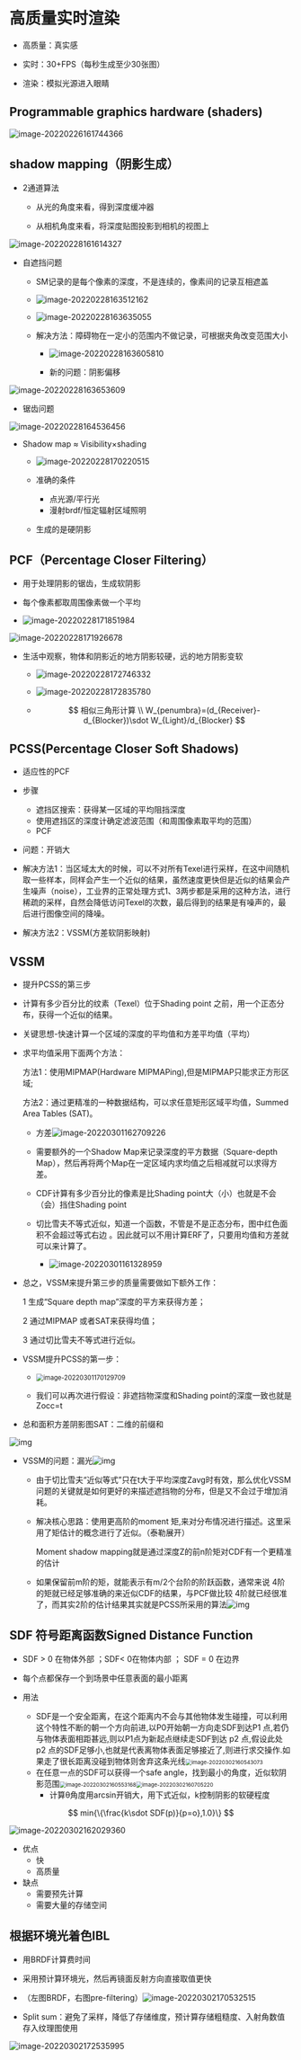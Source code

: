 # 高质量实时渲染

- 高质量：真实感

- 实时：30+FPS（每秒生成至少30张图）

- 渲染：模拟光源进入眼睛

## Programmable graphics hardware (shaders)

![image-20220226161744366](Games202.assets/image-20220226161744366.png)

## shadow mapping（阴影生成）

- 2通道算法

  - 从光的角度来看，得到深度缓冲器

  - 从相机角度来看，将深度贴图投影到相机的视图上

![image-20220228161614327](Games202.assets/image-20220228161614327.png)

- 自遮挡问题

  - SM记录的是每个像素的深度，不是连续的，像素间的记录互相遮盖

  - ![image-20220228163512162](Games202.assets/image-20220228163512162.png)

  - ![image-20220228163635055](Games202.assets/image-20220228163635055.png)

  - 解决方法：障碍物在一定小的范围内不做记录，可根据夹角改变范围大小

    - ![image-20220228163605810](Games202.assets/image-20220228163605810.png)

    - 新的问题：阴影偏移

![image-20220228163653609](Games202.assets/image-20220228163653609.png)

- 锯齿问题

![image-20220228164536456](Games202.assets/image-20220228164536456.png)

- Shadow map ≈ Visibility×shading

  - ![image-20220228170220515](Games202.assets/image-20220228170220515.png)
  - 准确的条件
    - 点光源/平行光
    - 漫射brdf/恒定辐射区域照明

  - 生成的是硬阴影

## PCF（Percentage Closer Filtering） 

- 用于处理阴影的锯齿，生成软阴影

- 每个像素都取周围像素做一个平均
- ![image-20220228171851984](Games202.assets/image-20220228171851984.png)

![image-20220228171926678](Games202.assets/image-20220228171926678.png)

- 生活中观察，物体和阴影近的地方阴影较硬，远的地方阴影变软

  - ![image-20220228172746332](Games202.assets/image-20220228172746332.png)

  - ![image-20220228172835780](Games202.assets/image-20220228172835780.png)

  - $$
    相似三角形计算 \\
    W_{penumbra}=(d_{Receiver}-d_{Blocker})\sdot W_{Light}/d_{Blocker}
    $$


## PCSS(Percentage Closer Soft Shadows) 

- 适应性的PCF

- 步骤
  - 遮挡区搜索：获得某一区域的平均阻挡深度
  - 使用遮挡区的深度计确定滤波范围（和周围像素取平均的范围）
  - PCF
- 问题：开销大
- 解决方法1：当区域太大的时候，可以不对所有Texel进行采样，在这中间随机取一些样本，同样会产生一个近似的结果，虽然速度更快但是近似的结果会产生噪声（noise），工业界的正常处理方式1、3两步都是采用的这种方法，进行稀疏的采样，自然会降低访问Texel的次数，最后得到的结果是有噪声的，最后进行图像空间的降噪。
- 解决方法2：VSSM(方差软阴影映射)

## VSSM

- 提升PCSS的第三步

- 计算有多少百分比的纹素（Texel）位于Shading point 之前，用一个正态分布，获得一个近似的结果。 

- 关键思想-快速计算一个区域的深度的平均值和方差平均值（平均）

- 求平均值采用下面两个方法：

  方法1：使用MIPMAP(Hardware MIPMAPing),但是MIPMAP只能求正方形区域;

  方法2：通过更精准的一种数据结构，可以求任意矩形区域平均值，Summed Area Tables (SAT)。

  - 方差![image-20220301162709226](Games202.assets/image-20220301162709226.png)
  - 需要额外的一个Shadow Map来记录深度的平方数据（Square-depth Map），然后再将两个Map在一定区域内求均值之后相减就可以求得方差。
  - CDF计算有多少百分比的像素是比Shading point大（小）也就是不会（会）挡住Shading point

  - 切比雪夫不等式近似，知道一个函数，不管是不是正态分布，图中红色面积不会超过等式右边 。因此就可以不用计算ERF了，只要用均值和方差就可以来计算了。
    - ![image-20220301161328959](Games202.assets/image-20220301161328959.png)

- 总之，VSSM来提升第三步的质量需要做如下额外工作：

  1 生成“Square depth map”深度的平方来获得方差；

  2 通过MIPMAP 或者SAT来获得均值；

  3 通过切比雪夫不等式进行近似。 

- VSSM提升PCSS的第一步：

  - <img src="Games202.assets/image-20220301170129709.png" alt="image-20220301170129709" style="zoom: 80%;" />

  - 我们可以再次进行假设：非遮挡物深度和Shading point的深度一致也就是Zocc=t 

- 总和面积方差阴影图SAT：二维的前缀和

![img](Games202.assets/82ad5b133d845b7f6947e914353eea34c90cc04d.png@779w_105h_progressive.webp)

- VSSM的问题：漏光![img](Games202.assets/c4316f68de37bfe2bbe7b0319792509cb3056dd6.png@341w_230h_progressive.webp)

  - 由于切比雪夫“近似等式”只在t大于平均深度Zavg时有效，那么优化VSSM问题的关键就是如何更好的来描述遮挡物的分布，但是又不会过于增加消耗。

  - 解决核心思路：使用更高阶的moment 矩,来对分布情况进行描述。这里采用了矩估计的概念进行了近似。（泰勒展开）

    Moment shadow mapping就是通过深度Z的前n阶矩对CDF有一个更精准的估计

  - 如果保留前m阶的矩，就能表示有m/2个台阶的阶跃函数，通常来说 4阶的矩就已经足够准确的来近似CDF的结果，与PCF做比较  4阶就已经很准了，而其实2阶的估计结果其实就是PCSS所采用的算法![img](Games202.assets/ce50e2dc2250d43abab4256760fbc1b093850211.png@378w_284h_progressive.webp)

## SDF 符号距离函数Signed Distance Function

- SDF > 0 在物体外部 ；SDF< 0在物体内部 ； SDF = 0 在边界

- 每个点都保存一个到场景中任意表面的最小距离

- 用法
  - SDF是一个安全距离，在这个距离内不会与其他物体发生碰撞，可以利用这个特性不断的朝一个方向前进,以P0开始朝一方向走SDF到达P1 点,若仍与物体表面相距甚远,则以P1点为新起点继续走SDF到达 p2 点,假设此处 p2 点的SDF足够小,也就是代表离物体表面足够接近了,则进行求交操作.如果走了很长距离没碰到物体则舍弃这条光线<img src="Games202.assets/image-20220302160543073.png" alt="image-20220302160543073" style="zoom:67%;" />
  - 在任意一点的SDF可以获得一个safe angle，找到最小的角度，近似软阴影范围<img src="Games202.assets/image-20220302160553168.png" alt="image-20220302160553168" style="zoom:67%;" /><img src="Games202.assets/image-20220302160705220.png" alt="image-20220302160705220" style="zoom: 67%;" />
    - 计算θ角度用arcsin开销大，用下式近似，k控制阴影的软硬程度

$$
min{\{\frac{k\sdot SDF(p)}{p=o},1.0}\}
$$

![image-20220302162029360](Games202.assets/image-20220302162029360.png)

- 优点
  - 快
  - 高质量
- 缺点
  - 需要预先计算
  - 需要大量的存储空间

## 根据环境光着色IBL

- 用BRDF计算费时间
- 采用预计算环境光，然后再镜面反射方向直接取值更快
- （左图BRDF，右图pre-filtering）![image-20220302170532515](Games202.assets/image-20220302170532515.png)

- Split sum：避免了采样，降低了存储维度，预计算存储粗糙度、入射角数值存入纹理图使用

![image-20220302172535995](Games202.assets/image-20220302172535995.png)
